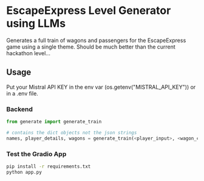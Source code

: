 # EscapeExpress Level Generator using LLMs

Generates a full train of wagons and passengers for the EscapeExpress game using a single theme.
Should be much better than the current hackathon level...

## Usage
Put your Mistral API KEY in the env var (os.getenv("MISTRAL_API_KEY")) or in a .env file.

### Backend
```python
from generate import generate_train

# contains the dict objects not the json strings
names, player_details, wagons = generate_train(<player_input>, <wagon_count2-10>)
```

### Test the Gradio App
```bash
pip install -r requirements.txt
python app.py
```